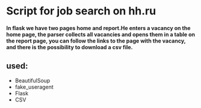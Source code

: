 # Script for job search on hh.ru
#### In flask we have two pages home and report.He enters a vacancy on the home page, the parser collects all vacancies and opens them in a table on the report page, you can follow the links to the page with the vacancy, and there is the possibility to download a csv file.
## used:
* BeautifulSoup
* fake_useragent
* Flask
* CSV